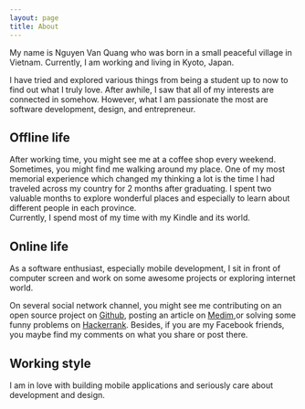 ```yaml
---
layout: page
title: About
---
```

My name is Nguyen Van Quang who was born in a small peaceful village in Vietnam. Currently, I am working and living in Kyoto, Japan.  

I have tried and explored various things from being a student up to now to find out what I truly love.  After awhile, I saw that all of my interests are connected in somehow. However, what I am passionate the most are software development, design, and entrepreneur.  

## Offline life

After working time, you might see me at a coffee shop every weekend. Sometimes, you might find me walking around my place. One of my most memorial experience which changed my thinking a lot is the time I had traveled across my country for 2 months after graduating. I spent two valuable months to explore wonderful places and especially to learn about different people in each province.  
Currently, I spend most of my time with my Kindle and its world.

## Online life

As a software enthusiast, especially mobile development, I sit in front of computer screen and work on some awesome projects or exploring internet world.  

On several social network channel, you might see me contributing on an open source project on [Github](https://github.com/quangctkm9207), posting an article on [Medim](https://medium.com/@quangctkm9207),or solving some funny problems on [Hackerrank](https://www.hackerrank.com/quangctkm9207). Besides, if you are my Facebook friends, you maybe find my comments on what you share or post there.  

## Working style
I am in love with building mobile applications and seriously care about development and design. 
